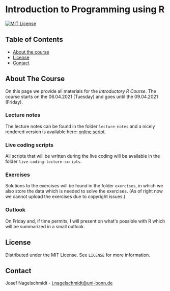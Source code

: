 # Introduction to Programming using R

[![MIT License][license-shield]][license-url]

## Table of Contents

* [About the course](#about-the-project)
* [License](#license)
* [Contact](#contact)

<!-- ABOUT THE COURSE -->
## About The Course

On this page we provide all materials for the *Introductory R Course*.
The course starts on the 06.04.2021 (Tuesday) and goes until the 09.04.2021 (Friday).

### Lecture notes

The lecture notes can be found in the folder `lecture-notes` and a nicely rendered version is available here: [online script](https://josefnagelschmidt.github.io/r-course-2021/).

### Live coding scripts

All scripts that will be written during the live coding will be available in the folder `live-coding-lecture-scripts`.

### Exercises

Solutions to the exercises will be found in the folder `exercises`, in which we also store the data which is needed to solve the exercises. (As of right now we cannot upload the exercises due to copyright issues.)

### Outlook

On Friday and, if time permits, I will present on what's possible with R which will be summarized in a small outlook.


<!-- LICENSE -->
## License

Distributed under the MIT License. See `LICENSE` for more information.

<!-- CONTACT -->
## Contact

Josef Nagelschmidt - j.nagelschmidt@uni-bonn.de


<!-- MARKDOWN LINKS & IMAGES -->
<!-- https://www.markdownguide.org/basic-syntax/#reference-style-links -->


[license-shield]: https://img.shields.io/badge/License-MIT-yellow.svg
[license-url]: https://github.com/timmens/r-course/blob/master/LICENSE
